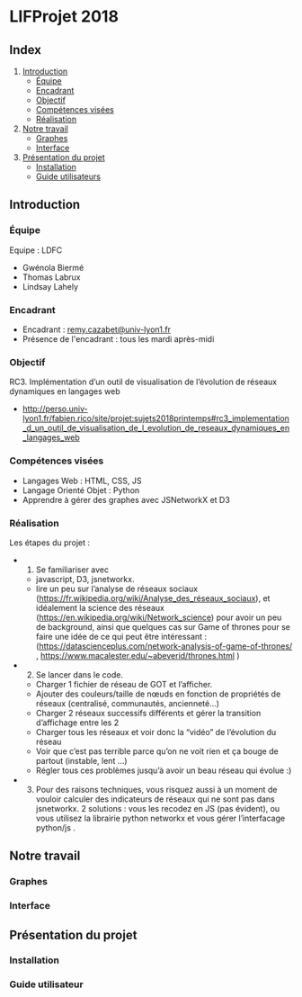 # LIFProjet 2018

## Index

1. [Introduction](#introduction)
    * [Équipe](#equipe)
    * [Encadrant](#encadrant)
    * [Objectif](#objectif)
    * [Compétences visées](#competences-visees)
    * [Réalisation](#realisation)
1. [Notre travail](#notre-travail)
    * [Graphes](#graphes)
    * [Interface](#interface)
1. [Présentation du projet](#presentation-du-projet)
    * [Installation](#installation)
    * [Guide utilisateurs](#guide-utilisateur)

<a name="introduction"></a>
## Introduction


[//]: # "{{{"

<a name="equipe"></a>
### Équipe

Equipe : LDFC
- Gwénola Biermé
- Thomas Labrux
- Lindsay Lahely 


<a name="encadrant"></a>
### Encadrant

- Encadrant : remy.cazabet@univ-lyon1.fr
- Présence de l'encadrant : tous les mardi après-midi

<a name="objectif"></a>
### Objectif

RC3. Implémentation d’un outil de visualisation de l’évolution de réseaux dynamiques en langages web 
- http://perso.univ-lyon1.fr/fabien.rico/site/projet:sujets2018printemps#rc3_implementation_d_un_outil_de_visualisation_de_l_evolution_de_reseaux_dynamiques_en_langages_web


<a name="competences-visees"></a>
### Compétences visées

- Langages Web : HTML, CSS, JS
- Langage Orienté Objet : Python 
- Apprendre à gérer des graphes avec JSNetworkX et D3


<a name="realisation"></a>
### Réalisation

Les étapes du projet :
- 1) Se familiariser avec
    - javascript, D3, jsnetworkx.
    - lire un peu sur l’analyse de réseaux sociaux (https://fr.wikipedia.org/wiki/Analyse_des_réseaux_sociaux), et idéalement la science des réseaux (https://en.wikipedia.org/wiki/Network_science) pour avoir un peu de background, ainsi que quelques cas sur Game of thrones pour se faire une idée de ce qui peut être intéressant : (https://datascienceplus.com/network-analysis-of-game-of-thrones/ , https://www.macalester.edu/~abeverid/thrones.html )

- 2) Se lancer dans le code.
    - Charger 1 fichier de réseau de GOT et l’afficher.
    - Ajouter des couleurs/taille de nœuds en fonction de propriétés de réseaux (centralisé, communautés, ancienneté…)
    - Charger 2 réseaux successifs différents et gérer la transition d’affichage entre les 2
    - Charger tous les réseaux et voir donc la “vidéo” de l’évolution du réseau
    - Voir que c’est pas terrible parce qu’on ne voit rien et ça bouge de partout (instable, lent …)
    - Régler tous ces problèmes jusqu’à avoir un beau réseau qui évolue :)

- 3) Pour des raisons techniques, vous risquez aussi à un moment de vouloir calculer des indicateurs de réseaux qui ne sont pas dans jsnetworkx. 2 solutions : vous les recodez en JS (pas évident), ou vous utilisez la librairie python networkx et vous gérer l’interfacage python/js .



[//]: # "}}}"


<a name="notre-travail"></a>
## Notre travail


[//]: # "{{{"

<a name="graphes"></a>
### Graphes


<a name="interface"></a>
### Interface


[//]: # "}}}"



<a name="presentation-du-projet"></a>
## Présentation du projet


[//]: # "{{{"

<a name="installation"></a>
### Installation


<a name="guide-utilisateurs"></a>
### Guide utilisateur


[//]: # "}}}"




